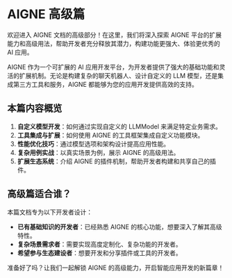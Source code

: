 # AIGNE 高级篇

欢迎进入 AIGNE 文档的高级部分！在这里，我们将深入探索 AIGNE 平台的扩展能力和高级用法，帮助开发者充分释放其潜力，构建功能更强大、体验更优秀的 AI 应用。

AIGNE 作为一个可扩展的 AI 应用开发平台，为开发者提供了强大的基础功能和灵活的扩展机制。无论是构建复杂的聊天机器人、设计自定义的 LLM 模型，还是集成第三方工具和服务，AIGNE 都能够为您的应用开发提供高效的支持。

## 本篇内容概览

1. **自定义模型开发**：如何通过实现自定义的 LLMModel 来满足特定业务需求。
2. **工具集成与扩展**：如何使用 AIGNE 的工具框架集成自定义功能模块。
3. **性能优化技巧**：通过模型选项和架构设计提高应用性能。
4. **复杂用例实战**：以真实场景为例，展示 AIGNE 的高级用法。
5. **扩展生态系统**：介绍 AIGNE 的插件机制，帮助开发者构建和共享自己的插件。

## 高级篇适合谁？

本篇文档专为以下开发者设计：

- **已有基础知识的开发者**：已经熟悉 AIGNE 的核心功能，想要深入了解其高级特性。
- **复杂场景需求者**：需要实现高度定制化、复杂功能的开发者。
- **希望参与生态建设者**：想要开发和分享插件或工具的开发者。

准备好了吗？让我们一起解锁 AIGNE 的高级能力，开启智能应用开发的新篇章！
